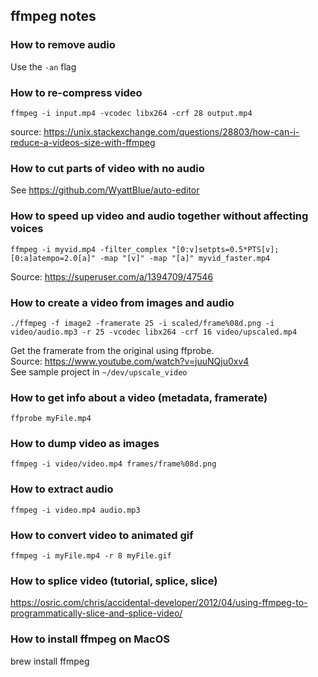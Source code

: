 <!-- 2023-08-01 -->  
## ffmpeg notes  
  
### How to remove audio  
Use the `-an` flag  
  
### How to re-compress video  
  
    ffmpeg -i input.mp4 -vcodec libx264 -crf 28 output.mp4  
  
source: https://unix.stackexchange.com/questions/28803/how-can-i-reduce-a-videos-size-with-ffmpeg  
  
### How to cut parts of video with no audio  
See https://github.com/WyattBlue/auto-editor  
  
### How to speed up video and audio together without affecting voices  
  
    ffmpeg -i myvid.mp4 -filter_complex "[0:v]setpts=0.5*PTS[v];[0:a]atempo=2.0[a]" -map "[v]" -map "[a]" myvid_faster.mp4  
  
Source: https://superuser.com/a/1394709/47546  
  
### How to create a video from images and audio  
  
    ./ffmpeg -f image2 -framerate 25 -i scaled/frame%08d.png -i video/audio.mp3 -r 25 -vcodec libx264 -crf 16 video/upscaled.mp4  
  
Get the framerate from the original using ffprobe.  
Source: https://www.youtube.com/watch?v=juuNQju0xv4  
See sample project in `~/dev/upscale_video`  
  
### How to get info about a video (metadata, framerate)  
  
    ffprobe myFile.mp4  
  
### How to dump video as images  
  
    ffmpeg -i video/video.mp4 frames/frame%08d.png  
  
### How to extract audio   
  
    ffmpeg -i video.mp4 audio.mp3  
  
<!-- 2023-07-02 -->  
### How to convert video to animated gif   
  
    ffmpeg -i myFile.mp4 -r 8 myFile.gif  
  
<!-- 2013-06-17 -->  
### How to splice video (tutorial, splice, slice)  
https://osric.com/chris/accidental-developer/2012/04/using-ffmpeg-to-programmatically-slice-and-splice-video/  
  
### How to install ffmpeg on MacOS  
brew install ffmpeg  
